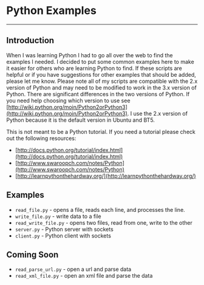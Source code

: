 Python Examples
===============  

---

Introduction
------------

When I was learning Python I had to go all over the web to find the examples I needed. I decided to put some common examples here to make it easier for others who are learning Python to find. If these scripts are helpful or if you have suggestions for other examples that should be added, please let me know. Please note all of my scripts are compatible with the 2.x version of Python and may need to be modified to work in the 3.x version of Python. There are significant differences in the two versions of Python. If you need help choosing which version to use see [http://wiki.python.org/moin/Python2orPython3](http://wiki.python.org/moin/Python2orPython3). I use the 2.x version of Python because it is the default version in Ubuntu and BT5. 

This is not meant to be a Python tutorial. If you need a tutorial please check out the following resources:

* [http://docs.python.org/tutorial/index.html](http://docs.python.org/tutorial/index.html)
* [http://www.swaroopch.com/notes/Python](http://www.swaroopch.com/notes/Python)
* [http://learnpythonthehardway.org/](http://learnpythonthehardway.org/)
 
Examples
--------

* `read_file.py` - opens a file, reads each line, and processes the line.
* `write_file.py` - write data to a file
* `read_write_file.py` - opens two files, read from one, write to the other
* `server.py` - Python server with sockets
* `client.py` - Python client with sockets

Coming Soon
-----------

* `read_parse_url.py` - open a url and parse data
* `read_xml_file.py` - open an xml file and parse the data
